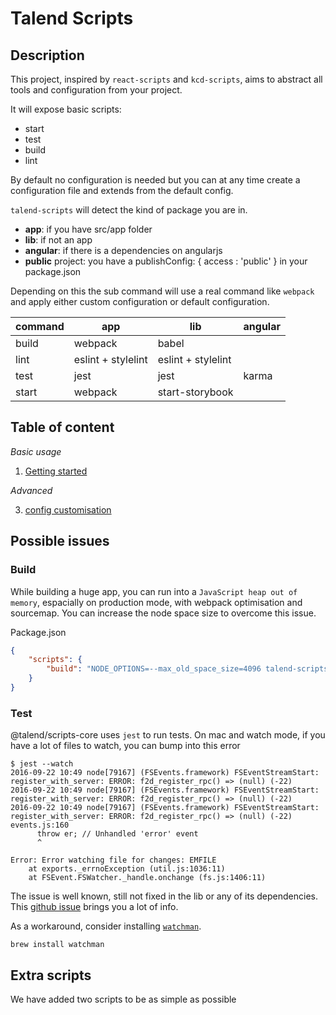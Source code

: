 # Talend Scripts

## Description

This project, inspired by `react-scripts` and `kcd-scripts`, aims to abstract all tools and configuration from your project.

It will expose basic scripts:

- start
- test
- build
- lint

By default no configuration is needed but you can at any time create a configuration file and extends from the default config.

`talend-scripts` will detect the kind of package you are in.

- **app**: if you have src/app folder
- **lib**: if not an app
- **angular**: if there is a dependencies on angularjs
- **public** project: you have a publishConfig: { access : 'public' } in your package.json

Depending on this the sub command will use a real command like `webpack` and apply either custom configuration or default configuration.

| command | app                | lib                | angular |
| ------- | ------------------ | ------------------ | ------- |
| build   | webpack            | babel              |         |
| lint    | eslint + stylelint | eslint + stylelint |         |
| test    | jest               | jest               | karma   |
| start   | webpack            | start-storybook    |         |

## Table of content

_Basic usage_

1. [Getting started](./doc/getting-started.md)

_Advanced_

3. [config customisation](./doc/customisation.md)

## Possible issues

### Build

While building a huge app, you can run into a `JavaScript heap out of memory`, espacially on production mode, with webpack optimisation and sourcemap.
You can increase the node space size to overcome this issue.

Package.json

```json
{
	"scripts": {
		"build": "NODE_OPTIONS=--max_old_space_size=4096 talend-scripts build"
	}
}
```

### Test

@talend/scripts-core uses `jest` to run tests. On mac and watch mode, if you have a lot of files to watch, you can bump into this error

```
$ jest --watch
2016-09-22 10:49 node[79167] (FSEvents.framework) FSEventStreamStart: register_with_server: ERROR: f2d_register_rpc() => (null) (-22)
2016-09-22 10:49 node[79167] (FSEvents.framework) FSEventStreamStart: register_with_server: ERROR: f2d_register_rpc() => (null) (-22)
2016-09-22 10:49 node[79167] (FSEvents.framework) FSEventStreamStart: register_with_server: ERROR: f2d_register_rpc() => (null) (-22)
events.js:160
      throw er; // Unhandled 'error' event
      ^

Error: Error watching file for changes: EMFILE
    at exports._errnoException (util.js:1036:11)
    at FSEvent.FSWatcher._handle.onchange (fs.js:1406:11)
```

The issue is well known, still not fixed in the lib or any of its dependencies.
This [github issue](https://github.com/facebook/jest/issues/1767) brings you a lot of info.

As a workaround, consider installing [`watchman`](https://facebook.github.io/watchman/).

```
brew install watchman
```

## Extra scripts

We have added two scripts to be as simple as possible
